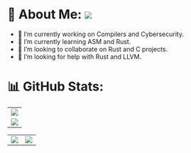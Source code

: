 # 💫 About Me: ![](https://komarev.com/ghpvc/?username=Zer0xC0DE&label=Profile+views&style=for-the-badge&color=green)

- 🔭 I’m currently working on Compilers and Cybersecurity.
- 🌱 I’m currently learning ASM and Rust.
- 👯 I’m looking to collaborate on Rust and C projects.
- 🤔 I’m looking for help with Rust and LLVM.

# 📊 GitHub Stats:
<table>
  <tr>
    <td>
      <img src="https://streak-stats.demolab.com?user=zer0xC0DE&theme=tokyonight"/>
     </td>
   </tr>
  <tr>
    <td>
      <img src="http://github-profile-summary-cards.vercel.app/api/cards/profile-details?username=zer0xC0DE&theme=2077">
     </td>
   </tr>
</table><table>
  <tr>
    <td><img src="http://github-profile-summary-cards.vercel.app/api/cards/stats?username=zer0xC0DE&theme=aura_dark"></td>
    <td><img src="http://github-profile-summary-cards.vercel.app/api/cards/most-commit-language?username=zer0xC0DE&theme=aura_dark"></td>
  </tr>
</table>
 


